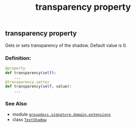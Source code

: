 ﻿---
title: transparency property
second_title: GroupDocs.Signature for Python via .NET API References
description: 
type: docs
url: /python-net/groupdocs.signature.domain.extensions/textshadow/transparency/
is_root: false
weight: 80
---

## transparency property


Gets or sets transparency of the shadow.
Default value is 0.
### Definition:
```python
@property
def transparency(self):
    ...
@transparency.setter
def transparency(self, value):
    ...
```

### See Also
* module [`groupdocs.signature.domain.extensions`](../../)
* class [`TextShadow`](/signature/python-net/groupdocs.signature.domain.extensions/textshadow)
